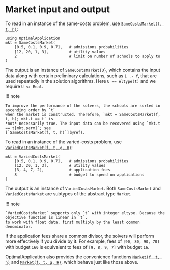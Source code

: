 # Market input and output

To read in an instance of the same-costs problem, use [`SameCostsMarket(f, t, h)`](@ref):

```@example 1
using OptimalApplication
mkt = SameCostsMarket(
    [0.5, 0.1, 0.9, 0.7],   # admissions probabilities
    [12, 20, 1, 3],         # utility values
    2                       # limit on number of schools to apply to
)
```

The output is an instance of `SameCostsMarket{U}`, which contains the input data along with certain
preliminary calculations, such as `1 .- f`, that are used repeatedly in the solution algorithms. Here 
`U == eltype(t)` and we require `U <: Real`.

!!! note

    To improve the performance of the solvers, the schools are sorted in ascending order by `t`
    when the market is constructed. Therefore, `mkt = SameCostsMarket(f, t, h); mkt.t == t` is
    *not* necessarily true. The input data can be recovered using `mkt.t == t[mkt.perm]`; see 
    [`SameCostsMarket(f, t, h)`](@ref).

To read in an instance of the varied-costs problem, use [`VariedCostsMarket(f, t, g, H)`](@ref):

```@example 1
mkt = VariedCostsMarket(
    [0.5, 0.1, 0.9, 0.7],   # admissions probabilities
    [12, 20, 1, 3],         # utility values
    [3, 4, 7, 2],           # application fees
    8                       # budget to spend on applications
)
```

The output is an instance of `VariedCostsMarket`. Both `SameCostsMarket` and `VariedCostsMarket` are subtypes 
of the abstract type `Market`.

!!! note

    `VariedCostsMarket` supports only `t` with integer eltype. Because the objective function is linear in `t`,
    to work with float data, first multiply by the least common denominator. 

If the application fees share a common divisor, the solvers will perform more effectively if you divide by it. For example,
fees of `[90, 80, 90, 70]` with budget `160` is equivalent to fees of `[9, 8, 9, 7]` with budget `16`. 

OptimalApplication also provides the convenience functions [`Market(f, t, h)`](@ref) and
[`Market(f, t, g, H)`](@ref), which behave just like those above.

